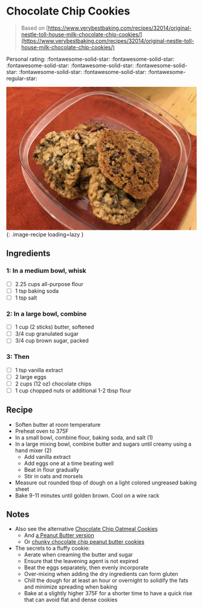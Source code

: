 # Chocolate Chip Cookies

> Based on [https://www.verybestbaking.com/recipes/32014/original-nestle-toll-house-milk-chocolate-chip-cookies/](https://www.verybestbaking.com/recipes/32014/original-nestle-toll-house-milk-chocolate-chip-cookies/)

<!-- {cts} rating=4; (User can specify rating on scale of 1-5) -->

Personal rating: :fontawesome-solid-star: :fontawesome-solid-star: :fontawesome-solid-star: :fontawesome-solid-star: :fontawesome-solid-star: :fontawesome-solid-star: :fontawesome-solid-star: :fontawesome-regular-star:

<!-- {cte} -->

<!-- {cts} name_image=chocolate_chip_cookies.jpeg; (User can specify image name) -->

![chocolate_chip_cookies.jpeg](./chocolate_chip_cookies.jpeg){: .image-recipe loading=lazy }

<!-- {cte} -->

## Ingredients

### 1: In a medium bowl, whisk

- [ ] 2.25 cups all-purpose flour
- [ ] 1 tsp baking soda
- [ ] 1 tsp salt

### 2: In a large bowl, combine

- [ ] 1 cup (2 sticks) butter, softened
- [ ] 3/4 cup granulated sugar
- [ ] 3/4 cup brown sugar, packed

### 3: Then

- [ ] 1 tsp vanilla extract
- [ ] 2 large eggs
- [ ] 2 cups (12 oz) chocolate chips
- [ ] 1 cup chopped nuts or additional 1-2 tbsp flour

## Recipe

- Soften butter at room temperature
- Preheat oven to 375F
- In a small bowl, combine flour, baking soda, and salt (1)
- In a large mixing bowl, combine butter and sugars until creamy using a hand mixer (2)
    - Add vanilla extract
    - Add eggs one at a time beating well
    - Beat in flour gradually
    - Stir in oats and morsels
- Measure out rounded tbsp of dough on a light colored ungreased baking sheet
- Bake 9-11 minutes until golden brown. Cool on a wire rack

## Notes

- Also see the alternative [Chocolate Chip Oatmeal Cookies](./chocolate_chip_oatmeal_cookies.md)
    - And [a Peanut Butter version](https://www.verybestbaking.com/recipes/144792/peanut-butter-chocolate-chip-cookies/)
    - Or [chunky chocolate chip peanut butter cookies](https://www.verybestbaking.com/recipes/30364/chunky-chocolate-chip-peanut-butter-cookies/)
- The secrets to a fluffy cookie:
    - Aerate when creaming the butter and sugar
    - Ensure that the leavening agent is not expired
    - Beat the eggs separately, then evenly incorporate
    - Over-mixing when adding the dry ingredients can form gluten
    - Chill the dough for at least an hour or overnight to solidify the fats and minimize spreading when baking
    - Bake at a slightly higher 375F for a shorter time to have a quick rise that can avoid flat and dense cookies
